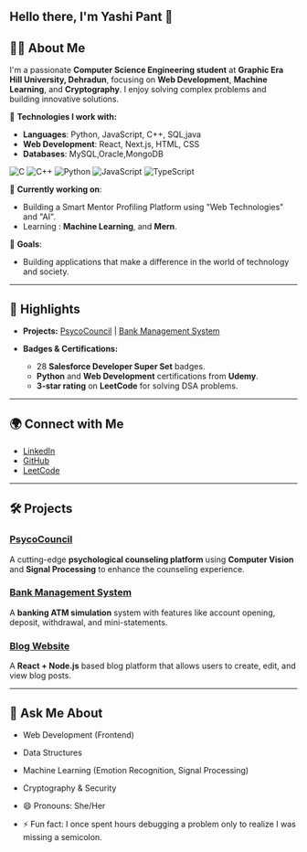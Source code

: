 
## Hello there, I'm Yashi Pant 👋

## 👨‍💻 About Me
I'm a passionate **Computer Science Engineering student** at **Graphic Era Hill University, Dehradun**, focusing on **Web Development**, **Machine Learning**, and **Cryptography**. I enjoy solving complex problems and building innovative solutions.

🔧 **Technologies I work with:**
- **Languages**: Python, JavaScript, C++, SQL,java
- **Web Development**: React, Next.js, HTML, CSS
- **Databases**: MySQL,Oracle,MongoDB

![C](https://img.shields.io/badge/-C-A8B9CC?style=flat-square&logo=c&logoColor=white)
![C++](https://img.shields.io/badge/-C++-00599C?style=flat-square&logo=c%2B%2B&logoColor=white)
![Python](https://img.shields.io/badge/-Python-3776AB?style=flat-square&logo=python&logoColor=white)
![JavaScript](https://img.shields.io/badge/-JavaScript-F7DF1E?style=flat-square&logo=javascript&logoColor=black)
![TypeScript](https://img.shields.io/badge/-TypeScript-3178C6?style=flat-square&logo=typescript&logoColor=white)

🌱 **Currently working on**:
- Building a Smart Mentor Profiling Platform using "Web Technologies" and "AI".
- Learning : **Machine Learning**, and **Mern**.

🎯 **Goals**:
- Building applications that make a difference in the world of technology and society.

---

## 🚀 Highlights
- **Projects:** [PsycoCouncil](https://github.com/yashi-star/PsycoCouncil) | [Bank Management System](https://github.com/yashi-star/Bank-Management-System)

- **Badges & Certifications:**
  - 28 **Salesforce Developer Super Set** badges.
  - **Python** and **Web Development** certifications from **Udemy**.
  - **3-star rating** on **LeetCode** for solving DSA problems.

---

## 🌍 Connect with Me
- [LinkedIn](https://www.linkedin.com/in/yashi-pant25)
- [GitHub](https://github.com/yashi-star)
- [LeetCode](https://leetcode.com/yp_2022)

---

## 🛠️ Projects

### [PsycoCouncil](https://github.com/yashi-star/PsycoCouncil)
A cutting-edge **psychological counseling platform** using **Computer Vision** and **Signal Processing** to enhance the counseling experience.

### [Bank Management System](https://github.com/yashi-star/Bank-Management-System)
A **banking ATM simulation** system with features like account opening, deposit, withdrawal, and mini-statements.

### [Blog Website](https://github.com/yashi-star/Blog-Website)
A **React + Node.js** based blog platform that allows users to create, edit, and view blog posts.

---

## 💬 Ask Me About
- Web Development (Frontend)
- Data Structures
- Machine Learning (Emotion Recognition, Signal Processing)
- Cryptography & Security

- 😄 Pronouns: She/Her
- ⚡ Fun fact: I once spent hours debugging a problem only to realize I was missing a semicolon.
